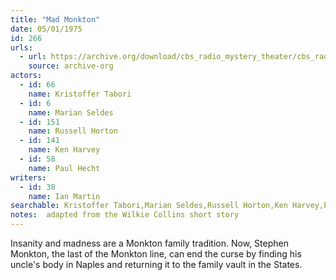 ```yaml
---
title: "Mad Monkton"
date: 05/01/1975
id: 266
urls: 
  - url: https://archive.org/download/cbs_radio_mystery_theater/cbs_radio_mystery_theater-0251-0300.zip/cbs_radio_mystery_theater-0251-0300%2Fcbsrmt_0266_mad_monkton.mp3
    source: archive-org
actors:  
  - id: 66
    name: Kristoffer Tabori  
  - id: 6
    name: Marian Seldes  
  - id: 151
    name: Russell Horton  
  - id: 141
    name: Ken Harvey  
  - id: 58
    name: Paul Hecht
writers:  
  - id: 38
    name: Ian Martin
searchable: Kristoffer Tabori,Marian Seldes,Russell Horton,Ken Harvey,Paul Hecht Ian Martin
notes:  adapted from the Wilkie Collins short story
---
```

Insanity and madness are a Monkton family tradition. Now, Stephen Monkton, the last of the Monkton line, can end the curse by finding his uncle's body in Naples and returning it to the family vault in the States.